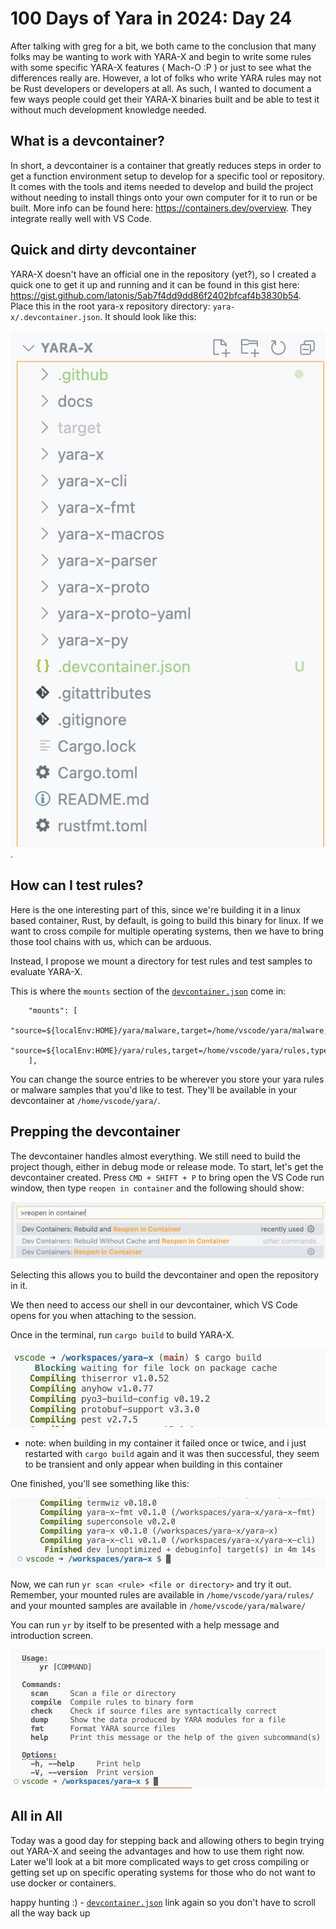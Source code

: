 # 100 Days of Yara in 2024: Day 24
After talking with greg for a bit, we both came to the conclusion that many folks may be wanting to work with YARA-X and begin to write some rules with some specific YARA-X features ( Mach-O :P ) or just to see what the differences really are. However, a lot of folks who write YARA rules may not be Rust developers or developers at all. As such, I wanted to document a few ways people could get their YARA-X binaries built and be able to test it without much development knowledge needed. 

## What is a devcontainer?
In short, a devcontainer is a container that greatly reduces steps in order to get a function environment setup to develop for a specific tool or repository. It comes with the tools and items needed to develop and build the project without needing to install things onto your own computer for it to run or be built. More info can be found here: https://containers.dev/overview. They integrate really well with VS Code.

## Quick and dirty devcontainer
YARA-X doesn't have an official one in the repository (yet?), so I created a quick one to get it up and running and it can be found in this gist here: https://gist.github.com/latonis/5ab7f4dd9dd86f2402bfcaf4b3830b54. Place this in the root yara-x repository directory: `yara-x/.devcontainer.json`. It should look like this: 

![directory listing](/static/images/100-days-of-yara-2024-day-24/dir.png).

## How can I test rules?
Here is the one interesting part of this, since we're building it in a linux based container, Rust, by default, is going to build this binary for linux. If we want to cross compile for multiple operating systems, then we have to bring those tool chains with us, which can be arduous.

Instead, I propose we mount a directory for test rules and test samples to evaluate YARA-X.

This is where the `mounts` section of the [`devcontainer.json`](https://gist.github.com/latonis/5ab7f4dd9dd86f2402bfcaf4b3830b54) come in:

```
	"mounts": [
		"source=${localEnv:HOME}/yara/malware,target=/home/vscode/yara/malware,type=bind,consistency=cached",
		"source=${localEnv:HOME}/yara/rules,target=/home/vscode/yara/rules,type=bind,consistency=cached"
	],
```

You can change the source entries to be wherever you store your yara rules or malware samples that you'd like to test. They'll be available in your devcontainer at `/home/vscode/yara/`.

## Prepping the devcontainer
The devcontainer handles almost everything. We still need to build the project though, either in debug mode or release mode. To start, let's get the devcontainer created. Press `CMD + SHIFT + P` to bring open the VS Code run window, then type `reopen in container` and the following should show:

![dev container VSCode prompt](/static/images/100-days-of-yara-2024-day-24/prompt.png)

Selecting this allows you to build the devcontainer and open the repository in it.

We then need to access our shell in our devcontainer, which VS Code opens for you when attaching to the session.

Once in the terminal, run `cargo build` to build YARA-X.

![start build of yara-x](/static/images/100-days-of-yara-2024-day-24/build.png)

- note: when building in my container it failed once or twice, and i just restarted with `cargo build` again and it was then successful, they seem to be transient and only appear when building in this container

One finished, you'll see something like this: 

![successful build via cargo of yara-x](/static/images/100-days-of-yara-2024-day-24/good-build.png)

Now, we can run `yr scan <rule> <file or directory>` and try it out. Remember, your mounted rules are available in `/home/vscode/yara/rules/` and your mounted samples are available in `/home/vscode/yara/malware/`

You can run `yr` by itself to be presented with a help message and introduction screen.

![help command of yr](/static/images/100-days-of-yara-2024-day-24/help.png)


## All in All
Today was a good day for stepping back and allowing others to begin trying out YARA-X and seeing the advantages and how to use them right now. Later we'll look at a bit more complicated ways to get cross compiling or getting set up on specific operating systems for those who do not want to use docker or containers.

happy hunting :) - [`devcontainer.json`](https://gist.github.com/latonis/5ab7f4dd9dd86f2402bfcaf4b3830b54) link again so you don't have to scroll all the way back up